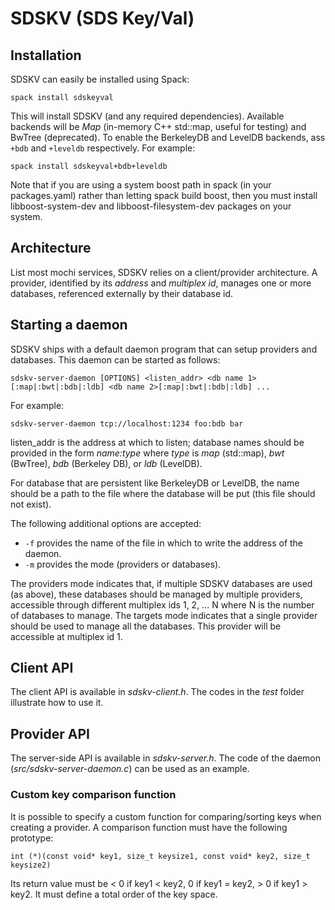 # SDSKV (SDS Key/Val)

## Installation

SDSKV can easily be installed using Spack:

`spack install sdskeyval`

This will install SDSKV (and any required dependencies). 
Available backends will be _Map_ (in-memory C++ std::map, useful for testing)
and BwTree (deprecated). To enable the BerkeleyDB and LevelDB backends,
ass `+bdb` and `+leveldb` respectively. For example:

`spack install sdskeyval+bdb+leveldb`

Note that if you are using a system boost path in spack (in your
packages.yaml) rather than letting spack build boost, then you must
install libboost-system-dev and libboost-filesystem-dev packages on
your system.

## Architecture

List most mochi services, SDSKV relies on a client/provider architecture.
A provider, identified by its _address_ and _multiplex id_, manages one or more
databases, referenced externally by their database id.

## Starting a daemon

SDSKV ships with a default daemon program that can setup providers and
databases. This daemon can be started as follows:

`sdskv-server-daemon [OPTIONS] <listen_addr> <db name 1>[:map|:bwt|:bdb|:ldb] <db name 2>[:map|:bwt|:bdb|:ldb] ...`

For example:

`sdskv-server-daemon tcp://localhost:1234 foo:bdb bar`

listen_addr is the address at which to listen; database names should be provided in the form
_name:type_ where _type_ is _map_ (std::map), _bwt_ (BwTree), _bdb_ (Berkeley DB), or _ldb_ (LevelDB).

For database that are persistent like BerkeleyDB or LevelDB, the name should be a path to the
file where the database will be put (this file should not exist).

The following additional options are accepted:

* `-f` provides the name of the file in which to write the address of the daemon.
* `-m` provides the mode (providers or databases).

The providers mode indicates that, if multiple SDSKV databases are used (as above),
these databases should be managed by multiple providers, accessible through 
different multiplex ids 1, 2, ... N where N is the number of databases
to manage. The targets mode indicates that a single provider should be used to
manage all the databases. This provider will be accessible at multiplex id 1.

## Client API

The client API is available in _sdskv-client.h_.
The codes in the _test_ folder illustrate how to use it.

## Provider API

The server-side API is available in _sdskv-server.h_.
The code of the daemon (_src/sdskv-server-daemon.c_) can be used as an example.

### Custom key comparison function

It is possible to specify a custom function for comparing/sorting keys
when creating a provider. A comparison function must have the following prototype:

`int (*)(const void* key1, size_t keysize1, const void* key2, size_t keysize2)`

Its return value must be < 0 if key1 < key2, 0 if key1 = key2, > 0 if key1 > key2.
It must define a total order of the key space.
